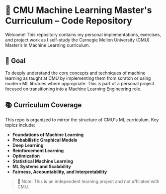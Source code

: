 # 📘 CMU Machine Learning Master's Curriculum – Code Repository

Welcome! This repository contains my personal implementations, exercises, and project work as I self-study the Carnegie Mellon University (CMU) Master’s in Machine Learning curriculum.

## 🎯 Goal

To deeply understand the core concepts and techniques of machine learning as taught at CMU by implementing them from scratch or using modern ML libraries where appropriate. This is part of a personal project focused on transitioning into a Machine Learning Engineering role.

## 📚 Curriculum Coverage

This repo is organized to mirror the structure of CMU's ML curriculum. Key topics include:

- **Foundations of Machine Learning**
- **Probabilistic Graphical Models**
- **Deep Learning**
- **Reinforcement Learning**
- **Optimization**
- **Statistical Machine Learning**
- **ML Systems and Scalability**
- **Fairness, Accountability, and Interpretability**

> 📌 Note: This is an independent learning project and not affiliated with CMU.



